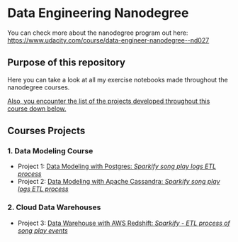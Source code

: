 # Data Engineering Nanodegree

You can check more about the nanodegree program out here: https://www.udacity.com/course/data-engineer-nanodegree--nd027

## Purpose of this repository
Here you can take a look at all my exercise notebooks made throughout the nanodegree courses.

[Also, you encounter the list of the projects developed throughout this course down below.](#courses-projects)

## Courses Projects

### 1. Data Modeling Course

 - Project 1: [Data Modeling with Postgres: *Sparkify song play logs ETL process*](https://github.com/gabfr/data-engineering-nanodegree/tree/master/1-data-modeling/L3-Project_Data_Modeling_with_Postgres#sparkify-song-play-logs-etl-process)
 - Project 2: [Data Modeling with Apache Cassandra: *Sparkify song play logs ETL process*](https://github.com/gabfr/data-engineering-nanodegree/blob/master/1-data-modeling/L5-Project_Data_Modeling_with_Apache_Cassandra/Project_1B_Project_Template.ipynb)
 
 ### 2. Cloud Data Warehouses
 
 - Project 3: [Data Warehouse with AWS Redshift: *Sparkify - ETL process of song play events*](https://github.com/gabfr/data-engineering-nanodegree/tree/master/2-cloud-data-warehouses/L4_Project_-_Data_Warehouse)
 